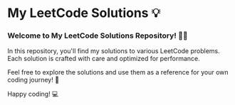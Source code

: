 <!-- Project Title -->
# My LeetCode Solutions 💡

<!-- Vibrant Text -->
### Welcome to My LeetCode Solutions Repository! 🚀✨

In this repository, you'll find my solutions to various LeetCode problems. Each solution is crafted with care and optimized for performance.

Feel free to explore the solutions and use them as a reference for your own coding journey! 🌟

Happy coding! 💻
